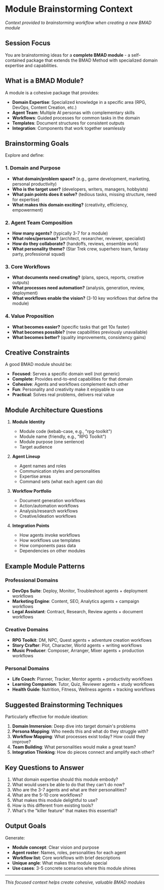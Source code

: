# Module Brainstorming Context

_Context provided to brainstorming workflow when creating a new BMAD module_

## Session Focus

You are brainstorming ideas for a **complete BMAD module** - a self-contained package that extends the BMAD Method with specialized domain expertise and capabilities.

## What is a BMAD Module?

A module is a cohesive package that provides:

- **Domain Expertise**: Specialized knowledge in a specific area (RPG, DevOps, Content Creation, etc.)
- **Agent Team**: Multiple AI personas with complementary skills
- **Workflows**: Guided processes for common tasks in the domain
- **Templates**: Document structures for consistent outputs
- **Integration**: Components that work together seamlessly

## Brainstorming Goals

Explore and define:

### 1. Domain and Purpose

- **What domain/problem space?** (e.g., game development, marketing, personal productivity)
- **Who is the target user?** (developers, writers, managers, hobbyists)
- **What pain points does it solve?** (tedious tasks, missing structure, need for expertise)
- **What makes this domain exciting?** (creativity, efficiency, empowerment)

### 2. Agent Team Composition

- **How many agents?** (typically 3-7 for a module)
- **What roles/personas?** (architect, researcher, reviewer, specialist)
- **How do they collaborate?** (handoffs, reviews, ensemble work)
- **What personality theme?** (Star Trek crew, superhero team, fantasy party, professional squad)

### 3. Core Workflows

- **What documents need creating?** (plans, specs, reports, creative outputs)
- **What processes need automation?** (analysis, generation, review, deployment)
- **What workflows enable the vision?** (3-10 key workflows that define the module)

### 4. Value Proposition

- **What becomes easier?** (specific tasks that get 10x faster)
- **What becomes possible?** (new capabilities previously unavailable)
- **What becomes better?** (quality improvements, consistency gains)

## Creative Constraints

A good BMAD module should be:

- **Focused**: Serves a specific domain well (not generic)
- **Complete**: Provides end-to-end capabilities for that domain
- **Cohesive**: Agents and workflows complement each other
- **Fun**: Personality and creativity make it enjoyable to use
- **Practical**: Solves real problems, delivers real value

## Module Architecture Questions

1. **Module Identity**
   - Module code (kebab-case, e.g., "rpg-toolkit")
   - Module name (friendly, e.g., "RPG Toolkit")
   - Module purpose (one sentence)
   - Target audience

2. **Agent Lineup**
   - Agent names and roles
   - Communication styles and personalities
   - Expertise areas
   - Command sets (what each agent can do)

3. **Workflow Portfolio**
   - Document generation workflows
   - Action/automation workflows
   - Analysis/research workflows
   - Creative/ideation workflows

4. **Integration Points**
   - How agents invoke workflows
   - How workflows use templates
   - How components pass data
   - Dependencies on other modules

## Example Module Patterns

### Professional Domains

- **DevOps Suite**: Deploy, Monitor, Troubleshoot agents + deployment workflows
- **Marketing Engine**: Content, SEO, Analytics agents + campaign workflows
- **Legal Assistant**: Contract, Research, Review agents + document workflows

### Creative Domains

- **RPG Toolkit**: DM, NPC, Quest agents + adventure creation workflows
- **Story Crafter**: Plot, Character, World agents + writing workflows
- **Music Producer**: Composer, Arranger, Mixer agents + production workflows

### Personal Domains

- **Life Coach**: Planner, Tracker, Mentor agents + productivity workflows
- **Learning Companion**: Tutor, Quiz, Reviewer agents + study workflows
- **Health Guide**: Nutrition, Fitness, Wellness agents + tracking workflows

## Suggested Brainstorming Techniques

Particularly effective for module ideation:

1. **Domain Immersion**: Deep dive into target domain's problems
2. **Persona Mapping**: Who needs this and what do they struggle with?
3. **Workflow Mapping**: What processes exist today? How could they improve?
4. **Team Building**: What personalities would make a great team?
5. **Integration Thinking**: How do pieces connect and amplify each other?

## Key Questions to Answer

1. What domain expertise should this module embody?
2. What would users be able to do that they can't do now?
3. Who are the 3-7 agents and what are their personalities?
4. What are the 5-10 core workflows?
5. What makes this module delightful to use?
6. How is this different from existing tools?
7. What's the "killer feature" that makes this essential?

## Output Goals

Generate:

- **Module concept**: Clear vision and purpose
- **Agent roster**: Names, roles, personalities for each agent
- **Workflow list**: Core workflows with brief descriptions
- **Unique angle**: What makes this module special
- **Use cases**: 3-5 concrete scenarios where this module shines

---

_This focused context helps create cohesive, valuable BMAD modules_
